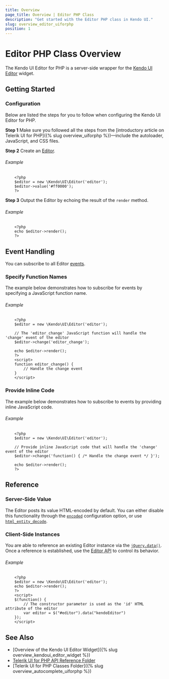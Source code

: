 ```yaml
---
title: Overview
page_title: Overview | Editor PHP Class
description: "Get started with the Editor PHP class in Kendo UI."
slug: overview_editor_uiforphp
position: 1
---
```


# Editor PHP Class Overview

The Kendo UI Editor for PHP is a server-side wrapper for the [Kendo UI Editor](/api/javascript/ui/editor) widget.

## Getting Started

### Configuration

Below are listed the steps for you to follow when configuring the Kendo UI Editor for PHP.

**Step 1** Make sure you followed all the steps from the [introductory article on Telerik UI for PHP]({% slug overview_uiforphp %})&mdash;include the autoloader, JavaScript, and CSS files.

**Step 2** Create an [Editor](/api/javascript/ui/editor).

###### Example

        <?php
        $editor = new \Kendo\UI\Editor('editor');
        $editor->value('#ff0000');
        ?>

**Step 3** Output the Editor by echoing the result of the `render` method.

###### Example

        <?php
        echo $editor->render();
        ?>

## Event Handling

You can subscribe to all Editor [events](/api/javascript/ui/editor#events).

### Specify Function Names

The example below demonstrates how to subscribe for events by specifying a JavaScript function name.

###### Example

        <?php
        $editor = new \Kendo\UI\Editor('editor');

        // The 'editor_change' JavaScript function will handle the 'change' event of the editor
        $editor->change('editor_change');

        echo $editor->render();
        ?>
        <script>
        function editor_change() {
            // Handle the change event
        }
        </script>

### Provide Inline Code

The example below demonstrates how to subscribe to events by providing inline JavaScript code.

###### Example

        <?php
        $editor = new \Kendo\UI\Editor('editor');

        // Provide inline JavaScript code that will handle the 'change' event of the editor
        $editor->change('function() { /* Handle the change event */ }');

        echo $editor->render();
        ?>

<!--*-->
## Reference

### Server-Side Value

The Editor posts its value HTML-encoded by default. You can either disable this functionality through the [`encoded`](/api/javascript/ui/editor#encoded-boolean-default) configuration option, or use [`html_entity_decode`](http://php.net/manual/en/function.html-entity-decode.php).

### Client-Side Instances

You are able to reference an existing Editor instance via the [`jQuery.data()`](http://api.jquery.com/jQuery.data/). Once a reference is established, use the [Editor API](/api/javascript/ui/editor#methods) to control its behavior.

###### Example

        <?php
        $editor = new \Kendo\UI\Editor('editor');
        echo $editor->render();
        ?>
        <script>
        $(function() {
            // The constructor parameter is used as the 'id' HTML attribute of the editor
            var editor = $("#editor").data("kendoEditor")
        });
        </script>

## See Also

* [Overview of the Kendo UI Editor Widget]({% slug overview_kendoui_editor_widget %})
* [Telerik UI for PHP API Reference Folder](/api/php/Kendo/UI/AutoComplete)
* [Telerik UI for PHP Classes Folder]({% slug overview_autocomplete_uiforphp %})
